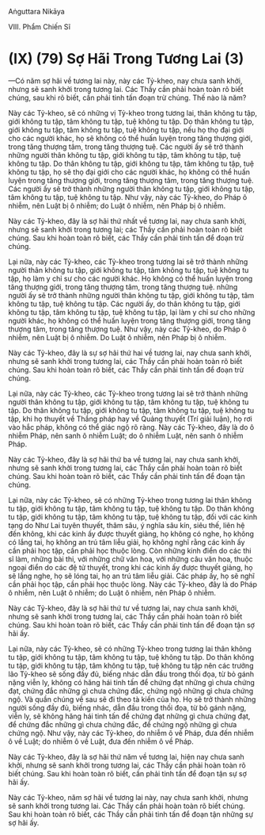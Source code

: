 Aṅguttara Nikāya

VIII. Phẩm Chiến Sĩ

# (IX) (79) Sợ Hãi Trong Tương Lai (3)

—Có năm sợ hãi về tương lai này, này các Tỷ-kheo, nay chưa sanh khởi, nhưng sẽ sanh khởi trong tương lai. Các Thầy cần phải hoàn toàn rõ biết chúng, sau khi rõ biết, cần phải tinh tấn đoạn trừ chúng. Thế nào là năm?

Này các Tỷ-kheo, sẽ có những vị Tỷ-kheo trong tương lai, thân không tu tập, giới không tu tập, tâm không tu tập, tuệ không tu tập. Do thân không tu tập, giới không tu tập, tâm không tu tập, tuệ không tu tập, nếu họ thọ đại giới cho các người khác, họ sẽ không có thể huấn luyện trong tăng thượng giới, trong tăng thượng tâm, trong tăng thượng tuệ. Các người ấy sẽ trở thành những người thân không tu tập, giới không tu tập, tâm không tu tập, tuệ không tu tập. Do thân không tu tập, giới không tu tập, tâm không tu tập, tuệ không tu tập, họ sẽ thọ đại giới cho các người khác, họ không có thể huấn luyện trong tăng thượng giới, trong tăng thượng tâm, trong tăng thượng tuệ. Các người ấy sẽ trở thành những người thân không tu tập, giới không tu tập, tâm không tu tập, tuệ không tu tập. Như vậy, này các Tỷ-kheo, do Pháp ô nhiễm, nên Luật bị ô nhiễm; do Luật ô nhiễm, nên Pháp bị ô nhiễm.

Này các Tỷ-kheo, đây là sợ hãi thứ nhất về tương lai, nay chưa sanh khởi, nhưng sẽ sanh khởi trong tương lai; các Thầy cần phải hoàn toàn rõ biết chúng. Sau khi hoàn toàn rõ biết, các Thầy cần phải tinh tấn để đoạn trừ chúng.

Lại nữa, này các Tỷ-kheo, các Tỷ-kheo trong tương lai sẽ trở thành những người thân không tu tập, giới không tu tập, tâm không tu tập, tuệ không tu tập, họ làm y chỉ sư cho các người khác. Họ không có thể huấn luyện trong tăng thượng giới, trong tăng thượng tâm, trong tăng thượng tuệ. những người ấy sẽ trở thành những người thân không tu tập, giới không tu tập, tâm không tu tập, tuệ không tu tập. Các người ấy, do thân không tu tập, giới không tu tập, tâm không tu tập, tuệ không tu tập, lại làm y chỉ sư cho những người khác, họ không có thể huấn luyện trong tăng thượng giới, trong tăng thượng tâm, trong tăng thượng tuệ. Như vậy, này các Tỷ-kheo, do Pháp ô nhiễm, nên Luật bị ô nhiễm. Do Luật ô nhiễm, nên Pháp bị ô nhiễm.

Này các Tỷ-kheo, đây là sự sợ hãi thứ hai về tương lai, nay chưa sanh khởi, nhưng sẽ sanh khởi trong tương lai, các Thầy cần phải hoàn toàn rõ biết chúng. Sau khi hoàn toàn rõ biết, các Thầy cần phải tinh tấn để đoạn trừ chúng.

Lại nữa, này các Tỷ-kheo, các Tỷ-kheo trong tương lai sẽ trở thành những người thân không tu tập, giới không tu tập, tâm không tu tập, tuệ không tu tập. Do thân không tu tập, giới không tu tập, tâm không tu tập, tuệ không tu tập, khi họ thuyết về Thắng pháp hay về Quảng thuyết (Trí giải luận), họ rơi vào hắc pháp, không có thể giác ngộ rõ ràng. Này các Tỷ-kheo, đây là do ô nhiễm Pháp, nên sanh ô nhiễm Luật; do ô nhiễm Luật, nên sanh ô nhiễm Pháp.

Này các Tỷ-kheo, đây là sợ hãi thứ ba về tương lai, nay chưa sanh khởi, nhưng sẽ sanh khởi trong tương lai, các Thầy cần phải hoàn toàn rõ biết chúng. Sau khi hoàn toàn rõ biết, các Thầy cần phải tinh tấn để đoạn tận chúng.

Lại nữa, này các Tỷ-kheo, sẽ có những Tỷ-kheo trong tương lai thân không tu tập, giới không tu tập, tâm không tu tập, tuệ không tu tập. Do thân không tu tập, giới không tu tập, tâm không tu tập, tuệ không tu tập, đối với các kinh tạng do Như Lai tuyên thuyết, thâm sâu, ý nghĩa sâu kín, siêu thế, liên hệ đến không, khi các kinh ấy được thuyết giảng, họ không có nghe, họ không có lắng tai, họ không an trú tâm liễu giải, họ không nghĩ rằng các kinh ấy cần phải học tập, cần phải học thuộc lòng. Còn những kinh điển do các thi sĩ làm, những bài thi, với những chữ văn hoa, với những câu văn hoa, thuộc ngoại điển do các đệ tử thuyết, trong khi các kinh ấy được thuyết giảng, họ sẽ lắng nghe, họ sẽ lóng tai, họ an trú tâm liễu giải. Các pháp ấy, họ sẽ nghĩ cần phải học tập, cần phải học thuộc lòng. Này các Tỷ-kheo, đây là do Pháp ô nhiễm, nên Luật ô nhiễm; do Luật ô nhiễm, nên Pháp ô nhiễm.

Này các Tỷ-kheo, đây là sợ hãi thứ tư về tương lai, nay chưa sanh khởi, nhưng sẽ sanh khởi trong tương lai, các Thầy cần phải hoàn toàn rõ biết chúng. Sau khi hoàn toàn rõ biết, các Thầy cần phải tinh tấn để đoạn tận sợ hãi ấy.

Lại nữa, này các Tỷ-kheo, sẽ có những Tỷ-kheo trong tương lai thân không tu tập, giới không tu tập, tâm không tu tập, tuệ không tu tập. Do thân không tu tập, giới không tu tập, tâm không tu tập, tuệ không tu tập nên các trưởng lão Tỷ-kheo sẽ sống đầy đủ, biếng nhác dẫn đầu trong thối đọa, từ bỏ gánh nặng viễn ly, không có hăng hái tinh tấn để chứng đạt những gì chưa chứng đạt, chứng đắc những gì chưa chứng đắc, chứng ngộ những gì chưa chứng ngộ. Và quần chúng về sau sẽ đi theo tà kiến của họ. Họ sẽ trở thành những người sống đầy đủ, biếng nhác, dẫn đầu trong thối đọa, từ bỏ gánh nặng, viễn ly, sẽ không hăng hái tinh tấn để chứng đạt những gì chưa chứng đạt, để chứng đắc những gì chưa chứng đắc, để chứng ngộ những gì chưa chứng ngộ. Như vậy, này các Tỷ-kheo, do nhiễm ô về Pháp, đưa đến nhiễm ô về Luật; do nhiễm ô về Luật, đưa đến nhiễm ô về Pháp.

Này các Tỷ-kheo, đây là sợ hãi thứ năm về tương lai, hiện nay chưa sanh khởi, nhưng sẽ sanh khởi trong tương lai, các Thầy cần phải hoàn toàn rõ biết chúng. Sau khi hoàn toàn rõ biết, cần phải tinh tấn để đoạn tận sự sợ hãi ấy.

Này các Tỷ-kheo, năm sợ hãi về tương lai này, nay chưa sanh khởi, nhưng sẽ sanh khởi trong tương lai. Các Thầy cần phải hoàn toàn rõ biết chúng. Sau khi hoàn toàn rõ biết, các Thầy cần phải tinh tấn để đoạn tận những sự sợ hãi ấy.

